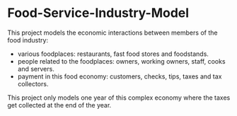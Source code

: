 # Food-Service-Industry-Model
This project models the economic interactions between members of the food industry:

- various foodplaces: restaurants, fast food stores and foodstands.
- people related to the foodplaces: owners, working owners, staff, cooks and servers.
- payment in this food economy: customers, checks, tips, taxes and tax collectors.

This project only models one year of this complex economy where the taxes get collected at the end of the year.
